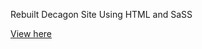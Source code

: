 Rebuilt Decagon Site Using HTML and SaSS

<a href="https://mab-decagon-site.netlify.app/" target="_blank">View here</a>
